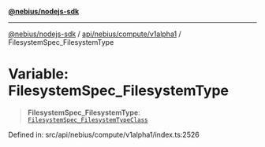 [**@nebius/nodejs-sdk**](../../../../../README.md)

***

[@nebius/nodejs-sdk](../../../../../README.md) / [api/nebius/compute/v1alpha1](../README.md) / FilesystemSpec\_FilesystemType

# Variable: FilesystemSpec\_FilesystemType

> **FilesystemSpec\_FilesystemType**: [`FilesystemSpec_FilesystemTypeClass`](../type-aliases/FilesystemSpec_FilesystemTypeClass.md)

Defined in: src/api/nebius/compute/v1alpha1/index.ts:2526
